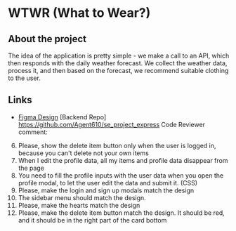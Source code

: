 # WTWR (What to Wear?)

## About the project

The idea of the application is pretty simple - we make a call to an API, which then responds with the daily weather forecast. We collect the weather data, process it, and then based on the forecast, we recommend suitable clothing to the user.

## Links

- [Figma Design](https://www.figma.com/file/DTojSwldenF9UPKQZd6RRb/Sprint-10%3A-WTWR)
  [Backend Repo]
  https://github.com/Agent610/se_project_express
  Code Reviewer comment:

6. Please, show the delete item button only when the user is logged in, because you can't delete not your own items
7. When I edit the profile data, all my items and profile data disappear from the page
8. You need to fill the profile inputs with the user data when you open the profile modal, to let the user edit the data and submit it.
   (CSS)
9. Please, make the login and sign up modals match the design
10. The sidebar menu should match the design.
11. Please, make the hearts match the design
12. Please, make the delete item button match the design. It should be red, and it should be in the right part of the card bottom
